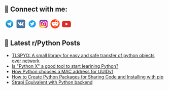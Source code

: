 ## 🔎 Connect with me:
[<img src="https://github.com/bullbesh/bullbesh/blob/main/images/Telegram.png" width="32" height="32" />](https://t.me/bullbesh)
[<img src="https://github.com/bullbesh/bullbesh/blob/main/images/VK.png" width="32" height="32" />](https://vk.com/bullbesh)
[<img src="https://github.com/bullbesh/bullbesh/blob/main/images/Twitter.png" width="32" height="32" />](https://twitter.com/bullbesh1)
[<img src="https://github.com/bullbesh/bullbesh/blob/main/images/Instagram.png" width="32" height="32" />](https://www.instagram.com/bullbesh)
[<img src="https://github.com/bullbesh/bullbesh/blob/main/images/Reddit.png" width="32" height="32" />](https://www.reddit.com/user/bullbesh)
[<img src="https://github.com/bullbesh/bullbesh/blob/main/images/YouTube.png" width="32" height="32" />](https://www.youtube.com/channel/UCtfjRs6uzgq5mfm8S06WTcg)

## 📕 Latest r/Python Posts
<!-- BLOG-POST-LIST:START -->
- [TLSPYO: A small library for easy and safe transfer of python objects over network](https://www.reddit.com/r/Python/comments/yvecs9/tlspyo_a_small_library_for_easy_and_safe_transfer/)
- [Is &quot;Python X&quot; a good tool to start learining Python?](https://www.reddit.com/r/Python/comments/yvdw14/is_python_x_a_good_tool_to_start_learining_python/)
- [How Python chooses a MAC address for UUIDv1](https://www.reddit.com/r/Python/comments/yvchlp/how_python_chooses_a_mac_address_for_uuidv1/)
- [How to Create Python Packages for Sharing Code and Installing with pip](https://www.reddit.com/r/Python/comments/yvayu1/how_to_create_python_packages_for_sharing_code/)
- [Strapi Equivalent with Python backend](https://www.reddit.com/r/Python/comments/yv7z67/strapi_equivalent_with_python_backend/)
<!-- BLOG-POST-LIST:END -->
